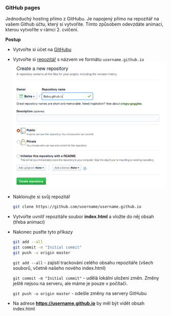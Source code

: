 ### GitHub pages
Jednoduchý hosting přímo z GitHubu. Je napojený přímo na repozitář na vašem Github účtu, který si vytvoříte. Tímto způsobem odevzdáte animaci, kterou vytvoříte v rámci 2. cvičení.

**Postup**
* Vytvořte si účet na [GitHubu](https://github.com/)
* Vytvořte si [repozitář](https://github.com/new) s názvem ve formátu `username.github.io`
![GitHub repository](https://raw.githubusercontent.com/Bulva/kartograficka-vizualizace/master/05-GitHub-pages/images/new-repository.png)
* Naklonujte si svůj repozitář
  ``` bash
  git clone https://github.com/username/username.github.io
  ```
* Vytvořte uvnitř repozitáře soubor **index.html** a vložte do něj obsah (třeba animaci)
* Nakonec pusťte tyto příkazy
  ``` bash
  git add --all
  git commit -m "Initial commit"
  git push -u origin master
  ```
  `git add --all` - zajistí trackování celého obsahu repozitáře (všech souborů, včetně našeho nového index.html)

  `git commit -m "Initial commit"` - udělá lokální uložení změn. Změny ještě nejsou na serveru, ale máme je pouze v počítači.

  `git push -u origin master` - odešle změny na servery GitHubu
* Na adrese **https://username.github.io** by měl být vidět obsah index.html 